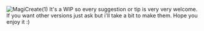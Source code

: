 ![MagiCreate(1)](https://github.com/WhiteGamer89/magikreate/assets/113148815/2e8cb902-7805-4fd7-bc91-07cdb2456e14)
It's a WIP so every suggestion or tip is very very welcome. If you want other versions just ask but i'll take a bit to make them. Hope you enjoy it :)
